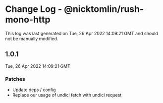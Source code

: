 # Change Log - @nicktomlin/rush-mono-http

This log was last generated on Tue, 26 Apr 2022 14:09:21 GMT and should not be manually modified.

## 1.0.1
Tue, 26 Apr 2022 14:09:21 GMT

### Patches

- Update deps / config
- Replace our usage of undici fetch with undici request

